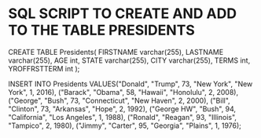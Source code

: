 # SQL SCRIPT TO CREATE AND ADD TO THE TABLE PRESIDENTS


CREATE TABLE Presidents(
	FIRSTNAME varchar(255),
	LASTNAME varchar(255),
	AGE int,
	STATE varchar(255),
	CITY varchar(255),
	TERMS int,
    YROFFRSTTERM int
);

INSERT INTO Presidents
VALUES("Donald", "Trump", 73, "New York", "New York", 1, 2016),
("Barack", "Obama", 58, "Hawaii", "Honolulu", 2, 2008),
("George", "Bush", 73, "Connecticut", "New Haven", 2, 2000),
("Bill", "Clinton", 73, "Arkansas", "Hope", 2, 1992),
("George HW", "Bush", 94, "California", "Los Angeles", 1, 1988),
("Ronald", "Reagan", 93, "Illinois", "Tampico", 2, 1980),
("Jimmy", "Carter", 95, "Georgia", "Plains", 1, 1976);

